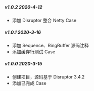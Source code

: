 ##### v1.0.2 2020-4-12

- 添加 Disruptor 整合 Netty Case

##### v1.0.1 2020-3-16

- 添加 Sequence、RingBuffer 源码注释
- 添加缓存行测试 Case

##### v1.0.0 2020-3-15

- 创建项目，源码基于 Disruptor 3.4.2
- 添加已完成 Case
